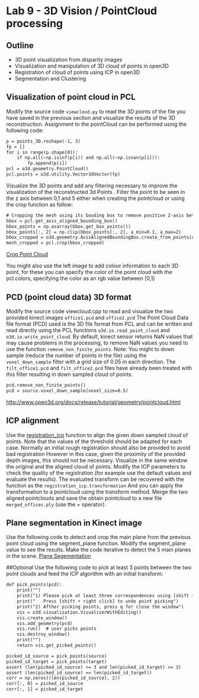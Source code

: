 # Lab 9 - 3D Vision / PointCloud processing

## Outline
* 3D point visualization from disparity images
* Visualization and manipulation of 3D cloud of points in open3D
* Registration of cloud of points using ICP in open3D
* Segmentation and Clustering

## 	Visualization of point cloud in PCL 
Modify the source code `viewcloud.py` to read the 3D points of the file you have saved in the previous section and visualize the results of the 3D reconstruction.
Assignment to the pointCloud can be performed using the following code:
```html
p = points_3D.reshape(-1, 3)
fp = []
for i in range(p.shape[0]):
    if np.all(~np.isinf(p[i)) and np.all(~np.isnan(p[i])):
        fp.append(p[i])
pcl = o3d.geometry.PointCloud()
pcl.points = o3d.utility.Vector3dVector(fp)
```
Visualize the 3D points and add any filtering necessary to improve the visualization of the reconstructed 3d Points . 
Filter the point to be seen in the z axis between 0,1 and 5 either when creating the pointcloud or using the crop function as follow:
```html
# Cropping the mesh using its bouding box to remove positive Z-axis between 0.1 and 5
bbox = pcl.get_axis_aligned_bounding_box()
bbox_points = np.asarray(bbox.get_box_points())
bbox_points[:, 2] = np.clip(bbox_points[:, 2], a_min=0.1, a_max=2)
bbox_cropped = o3d.geometry.AxisAlignedBoundingBox.create_from_points(o3d.utility.Vector3dVector(bbox_points))
mesh_cropped = pcl.crop(bbox_cropped)
```
[Crop Point Cloud](http://www.open3d.org/docs/release/tutorial/geometry/pointcloud.html#Crop-point-cloud)

You might also use the left image to add colour information to each 3D point, for these you can specify the color of the point cloud with the pcl.colors, specifying the color as an rgb value between [0,1]

##	PCD (point cloud data) 3D format 
Modify the source code viewcloud.cpp to read and visualize the two provided kinect images `office1.pcd` and `office2.pcd` The Point Cloud Data file format (PCD) used is the 3D file format from PCL and can be written and read directly using the PCL functions `o3d.io.read_point_cloud` and `o3d.io.write_point_cloud`. By default, kinect sensor returns NaN values that may cause problems in the processing, to remove NaN values you need to use the function `remove_non_finite_points`.
Note:
You might to down sample (reduce the number of points in the file) using the `voxel_down_sample` filter with a grid size of 0.05 in each direction. The `filt_office1.pcd` and `filt_office2.pcd` files have already been treated with this filter resulting in down sampled cloud of points. 
```html
pcd.remove_non_finite_points()
pcd = source.voxel_down_sample(voxel_size=0.5)
```
http://www.open3d.org/docs/release/tutorial/geometry/pointcloud.html 


## ICP  alignment
Use the [registration_icp](http://www.open3d.org/docs/release/tutorial/pipelines/icp_registration.html) function to align the given down sampled cloud of points.
Note that the values of the threshold should be adapted for each case. Normally an initial rough registration should also be provided to avoid bad registration However in this case, given the proximity of the provided depth images, this should not be necessary.
Visualize in the same window the original and the aligned cloud of points. Modify the ICP parameters to check the quality of the registration (for example use the default values and evaluate the results).
The evaluated transform can be recovered with the function as the `registration_icp.transformation` And you can apply the transformation to a pointcloud using the transform method.
Merge the two aligned pointclouds and save the obtain pointcloud to a new file `merged_offices.ply` (use the + operator).

## Plane segmentation in Kinect image
Use the following code to detect and crop the main plane from the previous point cloud using the segment_plane function. Modify the segment_plane value to see the results.
Make the code iterative to detect the 5 main planes in the scene.
[Plane Segementation](http://www.open3d.org/docs/latest/tutorial/Basic/pointcloud.html#Plane-segmentation)

##Optional
Use the following code to pick at least 3 points between the two point clouds and feed the ICP algorithm with an initial transform: 
```html
def pick_points(pcd):
    print("")
    print("1) Please pick at least three correspondences using [shift + left click]")
    print("   Press [shift + right click] to undo point picking")
    print("2) Afther picking points, press q for close the window")
    vis = o3d.visualization.VisualizerWithEditing()
    vis.create_window()
    vis.add_geometry(pcd)
    vis.run()  # user picks points
    vis.destroy_window()
    print("")
    return vis.get_picked_points()

picked_id_source = pick_points(source)
picked_id_target = pick_points(target)
assert (len(picked_id_source) >= 3 and len(picked_id_target) >= 3)
assert (len(picked_id_source) == len(picked_id_target))
corr = np.zeros((len(picked_id_source), 2))
corr[:, 0] = picked_id_source
corr[:, 1] = picked_id_target
```